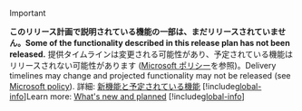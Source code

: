 > [!IMPORTANT]
> <span data-ttu-id="98393-101">**このリリース計画で説明されている機能の一部は、まだリリースされていません。**</span><span class="sxs-lookup"><span data-stu-id="98393-101">**Some of the functionality described in this release plan has not been released.**</span></span> <span data-ttu-id="98393-102">提供タイムラインは変更される可能性があり、予定されている機能はリリースされない可能性があります ([Microsoft ポリシー](https://go.microsoft.com/fwlink/p/?linkid=2007332)を参照)。</span><span class="sxs-lookup"><span data-stu-id="98393-102">Delivery timelines may change and projected functionality may not be released (see [Microsoft policy](https://go.microsoft.com/fwlink/p/?linkid=2007332)).</span></span> <span data-ttu-id="98393-103">詳細: [新機能と予定されている機能](/dynamics365-release-plan/2020wave1/dynamics365-sales/planned-features) 
> [!include[global-info](global-info.md)]</span><span class="sxs-lookup"><span data-stu-id="98393-103">Learn more: [What's new and planned](/dynamics365-release-plan/2020wave1/dynamics365-sales/planned-features) 
[!include[global-info](global-info.md)]</span></span>